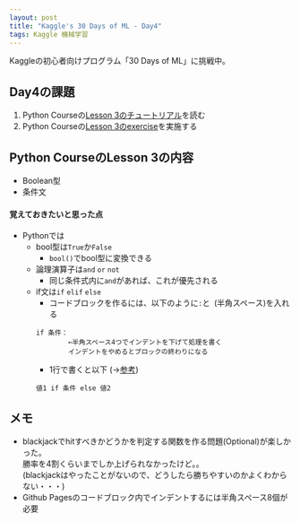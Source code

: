 ```yaml
---
layout: post
title: "Kaggle's 30 Days of ML - Day4"
tags: Kaggle 機械学習
---
```


Kaggleの初心者向けプログラム「30 Days of ML」に挑戦中。  

## Day4の課題

1. Python Courseの[Lesson 3のチュートリアル](https://www.kaggle.com/colinmorris/booleans-and-conditionals)を読む
1. Python Courseの[Lesson 3のexercise](https://www.kaggle.com/kernels/fork/1275163)を実施する

## Python CourseのLesson 3の内容

+ Boolean型  
+ 条件文

#### 覚えておきたいと思った点

+ Pythonでは
    + bool型は`True`か`False`
        + `bool()`でbool型に変換できる
    + 論理演算子は`and` `or` `not`
        + 同じ条件式内に`and`があれば、これが優先される
    + if文は`if` `elif` `else`
        + コードブロックを作るには、以下のように`:`と` `(半角スペース)を入れる
        ```
        if 条件：
                ←半角スペース4つでインデントを下げて処理を書く
                インデントをやめるとブロックの終わりになる
        ```
        + 1行で書くと以下 (→[参考](https://www.atmarkit.co.jp/ait/articles/2104/02/news016.html))
        ```
        値1 if 条件 else 値2
        ```

## メモ

+ blackjackでhitすべきかどうかを判定する関数を作る問題(Optional)が楽しかった。  
勝率を4割くらいまでしか上げられなかったけど。。  
(blackjackはやったことがないので、どうしたら勝ちやすいのかよくわからない・・・)
+ Github Pagesのコードブロック内でインデントするには半角スペース8個が必要